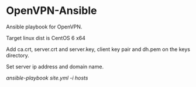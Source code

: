 OpenVPN-Ansible
===============

Ansible playbook for OpenVPN.

Target linux dist is CentOS 6 x64

Add ca.crt, server.crt and server.key, client key pair and dh.pem on the keys directory.

Set server ip address and domain name.

*ansible-playbook site.yml -i hosts*
